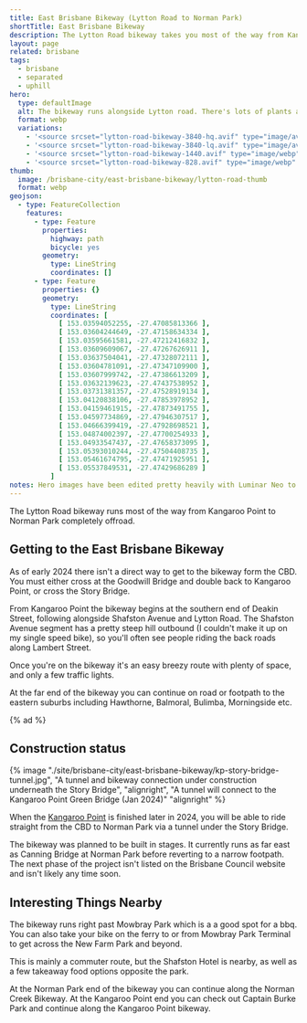 ```yaml
---
title: East Brisbane Bikeway (Lytton Road to Norman Park)
shortTitle: East Brisbane Bikeway
description: The Lytton Road bikeway takes you most of the way from Kangaroo Point to Norman Park, eventually connecting up to the CBD via the KP Bridge.
layout: page
related: brisbane
tags:
  - brisbane
  - separated
  - uphill
hero:
  type: defaultImage
  alt: The bikeway runs alongside Lytton road. There's lots of plants and greenery, and a pedestrian crossing coming up ahead.
  format: webp
  variations:
    - '<source srcset="lytton-road-bikeway-3840-hq.avif" type="image/avif" media="(min-width: 3840px), (min-resolution: 192dpi) and (min-width:1280px)" width="3840" height="1224" />'
    - '<source srcset="lytton-road-bikeway-3840-lq.avif" type="image/avif" media="(min-width: 768px)" width="3840" height="1224" />'
    - '<source srcset="lytton-road-bikeway-1440.avif" type="image/webp" media="(min-width: 415px)" width=1440 height=1084 />'
    - '<source srcset="lytton-road-bikeway-828.avif" type="image/webp" media="(max-width: 414px)" width=828 height=626 />'
thumb:
  image: /brisbane-city/east-brisbane-bikeway/lytton-road-thumb
  format: webp
geojson:
  - type: FeatureCollection
    features:
      - type: Feature
        properties:
          highway: path
          bicycle: yes
        geometry:
          type: LineString
          coordinates: []
      - type: Feature
        properties: {}
        geometry:
          type: LineString
          coordinates: [
            [ 153.03594052255, -27.47085813366 ],
            [ 153.03604244649, -27.47158634334 ],
            [ 153.03595661581, -27.47212416832 ],
            [ 153.03609609067, -27.47267626911 ],
            [ 153.03637504041, -27.47328072111 ],
            [ 153.03604781091, -27.47347109900 ],
            [ 153.03607999742, -27.47386613209 ],
            [ 153.03632139623, -27.47437538952 ],
            [ 153.03731381357, -27.47528919134 ],
            [ 153.04120838106, -27.47853978952 ],
            [ 153.04159461915, -27.47873491755 ],
            [ 153.04597734869, -27.47946307517 ],
            [ 153.04666399419, -27.47928698521 ],
            [ 153.04874002397, -27.47700254933 ],
            [ 153.04933547437, -27.47658373095 ],
            [ 153.05393010244, -27.47504408735 ],
            [ 153.05461674795, -27.47471925951 ],
            [ 153.05537849531, -27.47429686289 ]
          ]
notes: Hero images have been edited pretty heavily with Luminar Neo to replace the grey skies and generally brighten them up. Source image is PXL_20240109_074058047.jpg.
---
```

The Lytton Road bikeway runs most of the way from Kangaroo Point to Norman Park completely offroad.

## Getting to the East Brisbane Bikeway
As of early 2024 there isn't a direct way to get to the bikeway form the CBD. You must either cross at the Goodwill Bridge and double back to Kangaroo Point, or cross the Story Bridge.

From Kangaroo Point the bikeway begins at the southern end of Deakin Street, following alongside Shafston Avenue and Lytton Road. The Shafston Avenue segment has a pretty steep hill outbound (I couldn't make it up on my single speed bike), so you'll often see people riding the back roads along Lambert Street.

Once you're on the bikeway it's an easy breezy route with plenty of space, and only a few traffic lights.

At the far end of the bikeway you can continue on road or footpath to the eastern suburbs including Hawthorne, Balmoral, Bulimba, Morningside etc.

{% ad %}

## Construction status

{% image "./site/brisbane-city/east-brisbane-bikeway/kp-story-bridge-tunnel.jpg", "A tunnel and bikeway connection under construction underneath the Story Bridge", "alignright", "A tunnel will connect to the Kangaroo Point Green Bridge (Jan 2024)" "alignright" %}

When the [Kangaroo Point](/brisbane-city/kangaroo-point-bridge) is finished later in 2024, you will be able to ride straight from the CBD to Norman Park via a tunnel under the Story Bridge.

The bikeway was planned to be built in stages. It currently runs as far east as Canning Bridge at Norman Park before reverting to a narrow footpath. The next phase of the project isn't listed on the Brisbane Council website and isn't likely any time soon.

## Interesting Things Nearby

The bikeway runs right past Mowbray Park which is a a good spot for a bbq. You can also take your bike on the ferry to or from Mowbray Park Terminal to get across the New Farm Park and beyond.

This is mainly a commuter route, but the Shafston Hotel is nearby, as well as a few takeaway food options opposite the park.

At the Norman Park end of the bikeway you can continue along the Norman Creek Bikeway. At the Kangaroo Point end you can check out Captain Burke Park and continue along the Kangaroo Point bikeway.